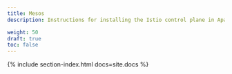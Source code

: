 ```yaml
---
title: Mesos
description: Instructions for installing the Istio control plane in Apache Mesos.

weight: 50
draft: true
toc: false
---
```


{% include section-index.html docs=site.docs %}
